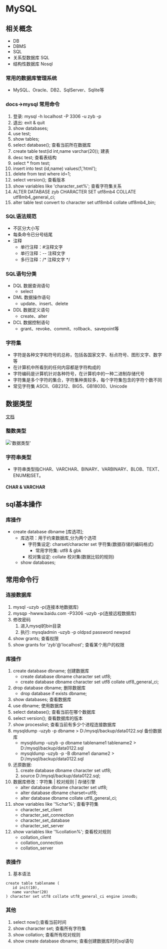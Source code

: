 # MySQL 
## 相关概念
   + DB
   + DBMS
   + SQL
   + 关系型数据库 SQL
   + 结构性数据库 Nosql
### 常用的数据库管理系统
   + MySQL、Oracle、DB2、SqlServer、Sqlite等
### docs->mysql 常用命令
   1. 登录: mysql -h localhost -P 3306 -u zyb -p 
   2. 退出: exit & quit
   3. show databases;
   4. use test;
   5. show tables;
   6. select database(); 查看当前所在数据库
   7. create table test(id int,name varchar(20)); 建表
   8. desc test; 查看表结构
   9. select * from test;
   10. insert into test (id,name) values(1,'html');
   11. delete from test where id=1;
   12. select version(); 查看版本
   13. show variables like 'character_set%'; 查看字符集关系
   14. ALTER DATABASE zyb CHARACTER SET utf8mb4 COLLATE utf8mb4_general_ci;
   15. alter table test convert to character set utf8mb4 collate utf8mb4_bin;
### SQL语法规范 
   + 不区分大小写
   + 每条命令已分号结尾
   + 注释
      + 单行注释：#注释文字
      + 单行注释：-- 注释文字
      + 多行注释：/* 注释文字 */
### SQL语句分类
   + DQL 数据查询语句
      + select
   + DML 数据操作语句
      + update、insert、delete
   + DDL 数据定义语句
      + create、alter
   + DCL 数据控制语句
      + grant、revoke、commit、rollback、savepoint等
### 字符集
   + 字符是各种文字和符号的总称，包括各国家文字、标点符号、图形文字、数字等
   + 在计算机中所看到的任何内容都是字符构成的
   + 字符编码是计算机针对各种符号，在计算机中的一种二进制存储代号
   + 字符集是多个字符的集合，字符集种类较多，每个字符集包含的字符个数不同
   + 常见字符集 ASCII、GB2312、BIG5、GB18030、Unicode
## 数据类型
   [文档](https://www.cnblogs.com/Caveolae/p/7058890.html '数据类型')  
### 整数类型
   !['数据类型'](/img/mysql-int.png 'init类型')
### 字符串类型
   + 字符串类型指CHAR、VARCHAR、BINARY、VARBINARY、BLOB、TEXT、ENUM和SET。
#### CHAR & VARCHAR

## sql基本操作
### 库操作
   + create database dbname [库选项];
      + 库选项：用于约束数据库,分为两个选项
         + 字符集设定: charset/character set 字符集(数据存储的编码格式)
            + 常用字符集: utf8 & gbk
         + 校对集设定: collate 校对集(数据比较的规则)
      + show databases;
## 常用命令行  
### 连接数据库
   1. mysql -uzyb -p(连接本地数据库)
   2. mysqp -hwww.baidu.com -P3306 -uzyb -p(连接远程数据库)
   3. 修改密码
      1. 进入mysql的bin目录
      2. 执行: mysqladmin -uzyb -p oldpsd password newpsd
   4. show grants; 查看权限
   5. show grants for 'zyb'@'localhost'; 查看某个用户的权限
### 库操作
   1. create database dbname; 创建数据库
      + create database dbname character set utf8;
      + create database dbname character set utf8 collate utf8_general_ci;
   2. drop database dbname; 删除数据库
      + drop database if exists dbname;
   3. show databases; 查看数据库
   4. use dbname; 使用数据库
   5. select database(); 查看当前在哪个数据库
   6. select version(); 查看数据库的版本
   7. show processlist; 查看当前有多少个进程连接数据库
   8. mysqldump -uzyb -p dbname > D:/mysql/backup/data0122.sql 备份数据库
      + mysqldump -uzyb -p dbname tablename1 tablename2 > 
        D:/mysql/backup/data0122.sql
      + mysqldump -uzyb -p -B dbname1 daname2 > 
      D:/mysql/backup/data0122.sql
   9. 还原数据:
      1. create database dbname character set utf8;
      2. source D:/mysql/backup/data0122.sql;
   10. 数据库修改：字符集 | 校对规则 | 存储引擎
       + alter database dbname character set utf8;
       + alter database dbname charset=utf8;
       + alter database dbname collate utf8_general_ci;
   11. show variables like '%char%'; 查看字符集
       + character_set_client
       + character_set_connection
       + character_set_database
       + character_set_server
   12. show variables like '%collation%'; 查看校对规则
       + collation_client
       + collation_connection
       + collation_server
### 表操作
   1. 基本语法
   ```
   create table tablename (
      id init(10),
      name varchar(20)
   ) character set utf8 collate utf8_general_ci engine innodb;
   ```
### 其他
   1. select now();查看当前时间 
   2. show character set; 查看所有字符集
   3. show collation; 查看所有校对规则
   4. show create database dbname; 查看创建数据库时的sql语句

